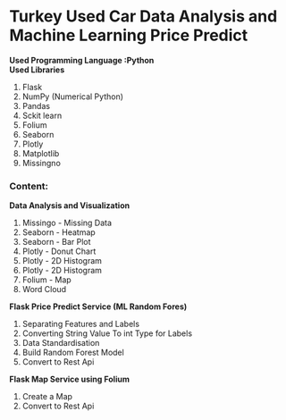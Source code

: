 # Turkey Used Car Data Analysis and Machine Learning Price Predict
<b>Used Programming Language :Python</b><br>
<b>Used Libraries</b>
<ol>
 <li>Flask</li>
 <li>NumPy (Numerical Python)</li>
 <li>Pandas</li>
 <li>Sckit learn</li>
 <li>Folium</li>
 <li>Seaborn</li>
 <li>Plotly</li>
 <li>Matplotlib</li>
 <li>Missingno</li>
</ol>
<b><h3>Content:</h3></b>
<b>Data Analysis and Visualization</b>
<ol>
      <li>Missingo - Missing Data</li>
      <li>Seaborn - Heatmap</li>
      <li>Seaborn - Bar Plot</li>
      <li>Plotly - Donut Chart</li>
      <li>Plotly - 2D Histogram</li>
      <li>Plotly - 2D Histogram</li>
      <li>Folium - Map</li>
      <li>Word Cloud</li>
    </ol>
<b>Flask Price Predict Service (ML Random Fores)</b>
<ol>
    <li>Separating Features and Labels</li>
    <li>Converting String Value To int Type for Labels</li>
    <li>Data Standardisation</li>
    <li>Build Random Forest Model</li>
    <li>Convert to Rest Api</li>
</ol>
<b>Flask Map Service using Folium</b>
<ol>
  <li>Create a Map</li>
  <li>Convert to Rest Api</li>
</ol>
